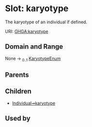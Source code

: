 
# Slot: karyotype


The karyotype of an individual if defined.

URI: [GHGA:karyotype](https://w3id.org/GHGA/karyotype)


## Domain and Range

None &#8594;  <sub>0..1</sub> [KaryotypeEnum](KaryotypeEnum.md)

## Parents


## Children

 *  [Individual➞karyotype](Individual_karyotype.md)

## Used by

